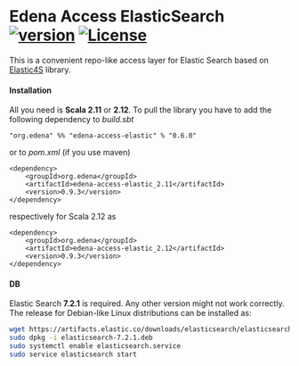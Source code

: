 # Edena Access ElasticSearch [![version](https://img.shields.io/badge/version-0.6.0-green.svg)](peterbanda.net) [![License](https://img.shields.io/badge/License-Apache%202.0-lightgrey.svg)](https://www.apache.org/licenses/LICENSE-2.0)

This is a convenient repo-like access layer for Elastic Search based on [Elastic4S](https://github.com/sksamuel/elastic4s) library.

#### Installation

All you need is **Scala 2.11** or **2.12**. To pull the library you have to add the following dependency to *build.sbt*

```
"org.edena" %% "edena-access-elastic" % "0.6.0"
```

or to *pom.xml* (if you use maven)

```
<dependency>
    <groupId>org.edena</groupId>
    <artifactId>edena-access-elastic_2.11</artifactId>
    <version>0.9.3</version>
</dependency>
```

respectively for Scala 2.12 as

```
<dependency>
    <groupId>org.edena</groupId>
    <artifactId>edena-access-elastic_2.12</artifactId>
    <version>0.9.3</version>
</dependency>
```

#### DB

Elastic Search **7.2.1** is required. Any other version might not work correctly. The release for Debian-like Linux distributions can be installed as:

```sh
wget https://artifacts.elastic.co/downloads/elasticsearch/elasticsearch-7.2.1-amd64.deb
sudo dpkg -i elasticsearch-7.2.1.deb
sudo systemctl enable elasticsearch.service
sudo service elasticsearch start
```
